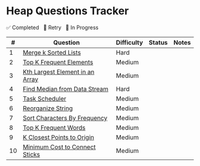 # Heap Questions Tracker

✅ Completed &nbsp; 🔄 Retry &nbsp; 🚧 In Progress

| #  | Question                                                                                     | Difficulty | Status   | Notes                                  |
|----|----------------------------------------------------------------------------------------------|------------|----------|----------------------------------------|
| 1  | [Merge k Sorted Lists](https://leetcode.com/problems/merge-k-sorted-lists/)                  | Hard       |        |                                        |
| 2  | [Top K Frequent Elements](https://leetcode.com/problems/top-k-frequent-elements/)            | Medium     |        |                                        |
| 3  | [Kth Largest Element in an Array](https://leetcode.com/problems/kth-largest-element-in-an-array/) | Medium |        |                                        |
| 4  | [Find Median from Data Stream](https://leetcode.com/problems/find-median-from-data-stream/)  | Hard       |        |                                        |
| 5  | [Task Scheduler](https://leetcode.com/problems/task-scheduler/)                              | Medium     |        |                                        |
| 6  | [Reorganize String](https://leetcode.com/problems/reorganize-string/)                        | Medium     |        |                                        |
| 7  | [Sort Characters By Frequency](https://leetcode.com/problems/sort-characters-by-frequency/)  | Medium     |        |                                        |
| 8  | [Top K Frequent Words](https://leetcode.com/problems/top-k-frequent-words/)                  | Medium     |        |                                        |
| 9  | [K Closest Points to Origin](https://leetcode.com/problems/k-closest-points-to-origin/)      | Medium     |        |                                        |
| 10 | [Minimum Cost to Connect Sticks](https://leetcode.com/problems/minimum-cost-to-connect-sticks/) | Medium |        |                                        |

